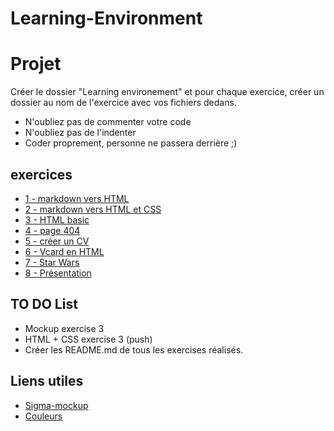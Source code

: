 # Learning-Environment

# Projet
Créer le dossier "Learning environement" et pour chaque exercice, créer un dossier au nom de l'exercice avec vos fichiers dedans.

- N'oubliez pas de commenter votre code
- N'oubliez pas de l'indenter
- Coder proprement, personne ne passera derrière ;)


## exercices

- [1 - markdown vers HTML](1-exercice-markdown-to-html.md)
- [2 - markdown vers HTML et CSS](2-exercice-markdown-to-html-and-css.md)
- [3 - HTML basic](3-exercice-html-basic)
- [4 - page 404](4-exercice-404-html.md)
- [5 - créer un CV](5-exercice-creer-un-cv.md)
- [6 - Vcard en HTML](6-exercice-vcard-html.md)
- [7 - Star Wars](7-exercice-star-wars.md)
- [8 - Présentation](8-exercice-summary.md)

## TO DO List
* Mockup exercise 3
* HTML + CSS exercise 3 (push)
* Créer les README.md de tous les exercises réalisés.

## Liens utiles

* [Sigma-mockup](https://www.figma.com/files/recent)
* [Couleurs](https://color.adobe.com/fr)
